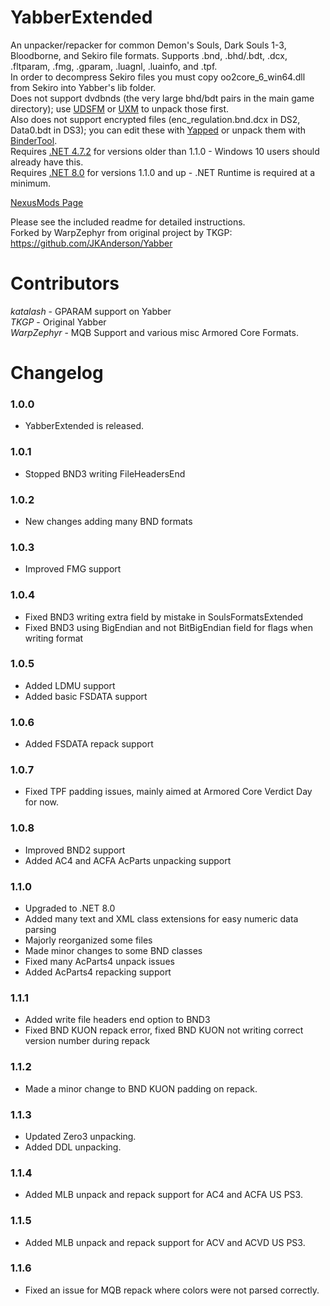 # YabberExtended
An unpacker/repacker for common Demon's Souls, Dark Souls 1-3, Bloodborne, and Sekiro file formats. Supports .bnd, .bhd/.bdt, .dcx, .fltparam, .fmg, .gparam, .luagnl, .luainfo, and .tpf.  
In order to decompress Sekiro files you must copy oo2core_6_win64.dll from Sekiro into Yabber's lib folder.  
Does not support dvdbnds (the very large bhd/bdt pairs in the main game directory); use [UDSFM](https://www.nexusmods.com/darksouls/mods/1304) or [UXM](https://www.nexusmods.com/sekiro/mods/26) to unpack those first.  
Also does not support encrypted files (enc_regulation.bnd.dcx in DS2, Data0.bdt in DS3); you can edit these with [Yapped](https://www.nexusmods.com/darksouls3/mods/306) or unpack them with [BinderTool](https://github.com/Atvaark/BinderTool).  
Requires [.NET 4.7.2](https://www.microsoft.com/net/download/thank-you/net472) for versions older than 1.1.0 - Windows 10 users should already have this.  
Requires [.NET 8.0](https://dotnet.microsoft.com/en-us/download/dotnet/8.0) for versions 1.1.0 and up - .NET Runtime is required at a minimum.

[NexusMods Page](https://www.nexusmods.com/sekiro/mods/42)  

Please see the included readme for detailed instructions.  
Forked by WarpZephyr from original project by TKGP:  
https://github.com/JKAnderson/Yabber

# Contributors
*katalash* - GPARAM support on Yabber  
*TKGP* - Original Yabber  
*WarpZephyr* - MQB Support and various misc Armored Core Formats.

# Changelog
### 1.0.0
* YabberExtended is released.

### 1.0.1
* Stopped BND3 writing FileHeadersEnd

### 1.0.2
* New changes adding many BND formats

### 1.0.3
* Improved FMG support

### 1.0.4
* Fixed BND3 writing extra field by mistake in SoulsFormatsExtended
* Fixed BND3 using BigEndian and not BitBigEndian field for flags when writing format
	
### 1.0.5
* Added LDMU support
* Added basic FSDATA support

### 1.0.6
* Added FSDATA repack support

### 1.0.7
* Fixed TPF padding issues, mainly aimed at Armored Core Verdict Day for now.

### 1.0.8
* Improved BND2 support
* Added AC4 and ACFA AcParts unpacking support

### 1.1.0
* Upgraded to .NET 8.0
* Added many text and XML class extensions for easy numeric data parsing
* Majorly reorganized some files
* Made minor changes to some BND classes
* Fixed many AcParts4 unpack issues
* Added AcParts4 repacking support

### 1.1.1
* Added write file headers end option to BND3
* Fixed BND KUON repack error, fixed BND KUON not writing correct version number during repack

### 1.1.2
* Made a minor change to BND KUON padding on repack.

### 1.1.3
* Updated Zero3 unpacking.
* Added DDL unpacking.

### 1.1.4
* Added MLB unpack and repack support for AC4 and ACFA US PS3.

### 1.1.5
* Added MLB unpack and repack support for ACV and ACVD US PS3.

### 1.1.6
* Fixed an issue for MQB repack where colors were not parsed correctly.